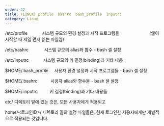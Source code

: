```yaml
---
order: 32
title: (LINUX) profile  bashrc  bash_profile  inputrc
category: Linux
---
```


/etc/profile            시스템 규모의 환경 설정과 시작 프로그램들
                        (쉘이 시작할 때 제일 먼저 읽는 파일임)

/etc/bashrc             시스템 규모의 alias와 함수 - bash 셀 설정

/etc/inputrc            시스템 규모의 키 결정(binding)과 기타 내용

$HOME/.bash_profile     사용자 환경 설정과 시작 프로그램들 - bash 셀 설정

$HOME/.bashrc           사용자 alias와 함수들 - bash 셀 설정

$HOME/.inputrc          키 결정(binding)과 기타 내용들 


etc/ 디렉토리 밑에 있는 것은, 모든 사용자에게 적용되고

home/<로그인ID>/ 디렉토리 밑의 설정 파일들은, 현재 로그인한 사용자에게만 개별적으로 적용되는 것입니다.
